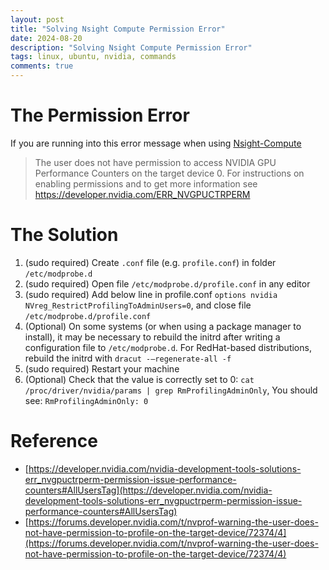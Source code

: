 ```yaml
---
layout: post
title: "Solving Nsight Compute Permission Error"
date: 2024-08-20
description: "Solving Nsight Compute Permission Error"
tags: linux, ubuntu, nvidia, commands
comments: true
---
```


# The Permission Error
If you are running into this error message when using [Nsight-Compute](https://developer.nvidia.com/nsight-compute)

> The user does not have permission to access NVIDIA GPU Performance Counters on the target device 0. For instructions on enabling permissions and to get more information see https://developer.nvidia.com/ERR_NVGPUCTRPERM

# The Solution

1. (sudo required) Create `.conf` file (e.g. `profile.conf`) in folder `/etc/modprobe.d`
2. (sudo required) Open file `/etc/modprobe.d/profile.conf` in any editor
3. (sudo required) Add below line in profile.conf `options nvidia NVreg_RestrictProfilingToAdminUsers=0`, and close file `/etc/modprobe.d/profile.conf`
4. (Optional) On some systems (or when using a package manager to install), it may be necessary to rebuild the initrd after writing a configuration file to `/etc/modprobe.d`. For RedHat-based distributions, rebuild the initrd with `dracut -–regenerate-all -f`
5. (sudo required) Restart your machine
6. (Optional) Check that the value is correctly set to 0: `cat /proc/driver/nvidia/params | grep RmProfilingAdminOnly`, You should see: `RmProfilingAdminOnly: 0`


# Reference
- [https://developer.nvidia.com/nvidia-development-tools-solutions-err_nvgpuctrperm-permission-issue-performance-counters#AllUsersTag](https://developer.nvidia.com/nvidia-development-tools-solutions-err_nvgpuctrperm-permission-issue-performance-counters#AllUsersTag)
- [https://forums.developer.nvidia.com/t/nvprof-warning-the-user-does-not-have-permission-to-profile-on-the-target-device/72374/4](https://forums.developer.nvidia.com/t/nvprof-warning-the-user-does-not-have-permission-to-profile-on-the-target-device/72374/4)

